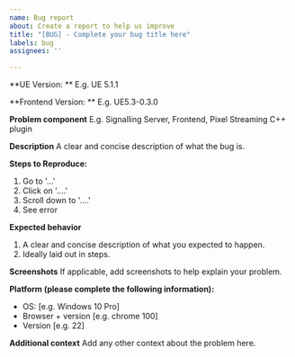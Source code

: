 ```yaml
---
name: Bug report
about: Create a report to help us improve
title: "[BUG] - Complete your bug title here"
labels: bug
assignees: ''

---
```


**UE Version: **
E.g. UE 5.1.1

**Frontend Version: **
E.g. UE5.3-0.3.0

**Problem component**
E.g. Signalling Server, Frontend, Pixel Streaming C++ plugin

**Description**
A clear and concise description of what the bug is.

**Steps to Reproduce:**
1. Go to '...'
2. Click on '....'
3. Scroll down to '....'
4. See error

**Expected behavior**
1. A clear and concise description of what you expected to happen.
2. Ideally laid out in steps.

**Screenshots**
If applicable, add screenshots to help explain your problem.

**Platform (please complete the following information):**
 - OS: [e.g. Windows 10 Pro]
 - Browser + version [e.g. chrome 100]
 - Version [e.g. 22]

**Additional context**
Add any other context about the problem here.
